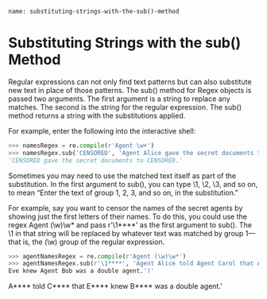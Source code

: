 ```ngMeta
name: substituting-strings-with-the-sub()-method
```
# Substituting Strings with the sub() Method
Regular expressions can not only find text patterns but can also substitute new text in place of those patterns. The sub() method for Regex objects is passed two arguments. The first argument is a string to replace any matches. The second is the string for the regular expression. The sub() method returns a string with the substitutions applied.

For example, enter the following into the interactive shell:

```python
>>> namesRegex = re.compile(r'Agent \w+')
>>> namesRegex.sub('CENSORED', 'Agent Alice gave the secret documents to Agent Bob.')
'CENSORED gave the secret documents to CENSORED.'
```
Sometimes you may need to use the matched text itself as part of the substitution. In the first argument to sub(), you can type \1, \2, \3, and so on, to mean “Enter the text of group 1, 2, 3, and so on, in the substitution.”

For example, say you want to censor the names of the secret agents by showing just the first letters of their names. To do this, you could use the regex Agent (\w)\w* and pass r'\1****' as the first argument to sub(). The \1 in that string will be replaced by whatever text was matched by group 1—that is, the (\w) group of the regular expression.

```python
>>> agentNamesRegex = re.compile(r'Agent (\w)\w*')
>>> agentNamesRegex.sub(r'\1****', 'Agent Alice told Agent Carol that Agent'
Eve knew Agent Bob was a double agent.')'
```
A**** told C**** that E**** knew B**** was a double agent.'

